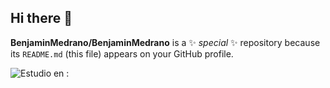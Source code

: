 ## Hi there 👋


**BenjaminMedrano/BenjaminMedrano** is a ✨ _special_ ✨ repository because its `README.md` (this file) appears on your GitHub profile.

![Estudio en :](https://yt3.googleusercontent.com/ytc/AIdro_kBVqGn-PautfZs3UW8F-q5-5K8x4zGwnIY2Ng6WScasw=s900-c-k-c0x00ffffff-no-rj)

